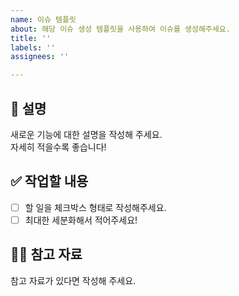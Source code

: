 ```yaml
---
name: 이슈 템플릿
about: 해당 이슈 생성 템플릿을 사용하여 이슈를 생성해주세요.
title: ''
labels: ''
assignees: ''

---
```


## 📄 설명
새로운 기능에 대한 설명을 작성해 주세요.  
자세히 적을수록 좋습니다!

## ✅ 작업할 내용
- [ ] 할 일을 체크박스 형태로 작성해주세요.  
- [ ] 최대한 세분화해서 적어주세요!

## 🙋🏻 참고 자료
참고 자료가 있다면 작성해 주세요.
